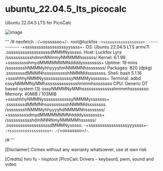# ubuntu_22.04.5_lts_picocalc
Ubuntu 22.04.5 LTS for PicoCalc


![image](https://github.com/user-attachments/assets/b561f5e8-7eb1-4f00-ba3c-ced6eff87fc0)

'''
/# neofetch 
            .-/+oossssoo+/-.               root@luckfox 
        `:+ssssssssssssssssss+:`           ------------ 
      -+ssssssssssssssssssyyssss+-         OS: Ubuntu 22.04.5 LTS armv7l 
    .ossssssssssssssssssdMMMNysssso.       Host: Luckfox Lyra 
   /ssssssssssshdmmNNmmyNMMMMhssssss/      Kernel: 6.1.99 
  +ssssssssshmydMMMMMMMNddddyssssssss+     Uptime: 19 mins 
 /sssssssshNMMMyhhyyyyhmNMMMNhssssssss/    Packages: 820 (dpkg) 
.ssssssssdMMMNhsssssssssshNMMMdssssssss.   Shell: bash 5.1.16 
+sssshhhyNMMNyssssssssssssyNMMMysssssss+   Terminal: adbd 
ossyNMMMNyMMhsssssssssssssshmmmhssssssso   CPU: Generic DT based system (3) 
ossyNMMMNyMMhsssssssssssssshmmmhssssssso   Memory: 40MiB / 103MiB 
+sssshhhyNMMNyssssssssssssyNMMMysssssss+
.ssssssssdMMMNhsssssssssshNMMMdssssssss.                           
 /sssssssshNMMMyhhyyyyhdNMMMNhssssssss/                            
  +sssssssssdmydMMMMMMMMddddyssssssss+
   /ssssssssssshdmNNNNmyNMMMMhssssss/
    .ossssssssssssssssssdMMMNysssso.
      -+sssssssssssssssssyyyssss+-
        `:+ssssssssssssssssss+:`
            .-/+oossssoo+/-.

/# 
'''

[Disclaimer]
Comes without any warranty whatsoever, use at own risk

[Credits]
hiro fu - hisptoot [PicoCalc Drivers - keybaord, pwm, sound and video

